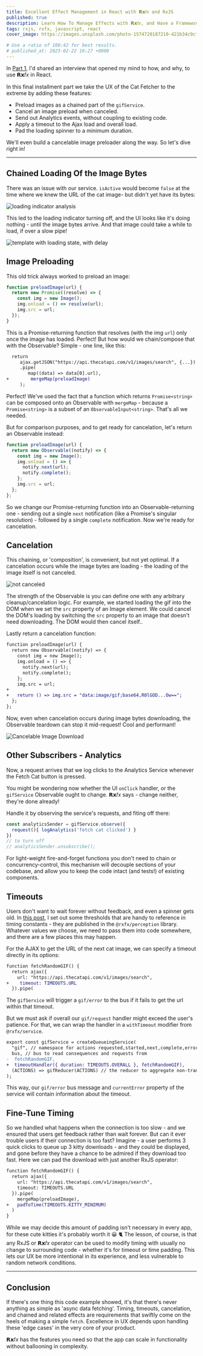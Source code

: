 ```yaml
---
title: Excellent Effect Management in React with 𝗥𝘅𝑓𝑥 and RxJS 
published: true
description: Learn How To Manage Effects with 𝗥𝘅𝑓𝑥, and Have a Framework-Independent Toolkit for Top-Notch UX
tags: rxjs, rxfx, javascript, react
cover_image: https://images.unsplash.com/photo-1574720187210-421b34c9cf01?ixlib=rb-1.2.1&raw_url=true&q=80&fm=jpg&crop=entropy&cs=tinysrgb&ixid=MnwxMjA3fDB8MHxwaG90by1wYWdlfHx8fGVufDB8fHx8&auto=format&fit=crop&w=1064

# Use a ratio of 100:42 for best results.
# published_at: 2023-02-22 16:27 +0000
---
```


In [Part 1](https://dev.to/deanius/how-an-interview-convinced-me-to-use-an-event-bus-for-rxjs-in-react-396l), I'd shared an interview that opened my mind to how, and why, to use 𝗥𝘅𝑓𝑥 in React. 

In this final installment part we take the UX of the Cat Fetcher to the extreme by adding these features:

- Preload images as a chained part of the `gifService`.
- Cancel an image preload when canceled.
- Send out Analytics events, without coupling to existing code.
- Apply a timeout to the Ajax load and overall load. 
- Pad the loading spinner to a minimum duration.

We'll even build a cancelable image preloader along the way. So let's dive right in!

---

## Chained Loading Of the Image Bytes

There was an issue with our service. `isActive` would become `false` at the time where we knew the URL of the cat image-  but didn't yet have its bytes:

![loading indicator analysis](https://s3.amazonaws.com/www.deanius.com/cat-loading-analysis.jpg)

This led to the loading indicator turning off, and the UI looks like it's doing nothing - until the image bytes arrive. And that image could take a while to load, if over a slow pipe!

![template with loading state, with delay](https://s3.amazonaws.com/www.deanius.com/cat-loading-delay.gif)


## Image Preloading

This old trick always worked to preload an image:

```js
function preloadImage(url) {
  return new Promise((resolve) => {
    const img = new Image();
    img.onload = () => resolve(url);
    img.src = url;
  });
}
```

This is a Promise-returning function that resolves (with the img `url`) only once the image has loaded. Perfect! But how would we chain/compose that with the Observable? Simple - one line, like this:

```diff
  return
     ajax.getJSON("https://api.thecatapi.com/v1/images/search", {...})
     .pipe(
        map((data) => data[0].url),
+        mergeMap(preloadImage)
     );
```

Perfect! We've used the fact that a function which returns `Promise<string>` can be composed onto an Observable with `mergeMap` - because a `Promise<string>` is a subset of an `ObservableInput<string>`. That's all we needed.

But for comparison purposes, and to get ready for cancelation, let's return an Observable instead:

```js
function preloadImage(url) {
  return new Observable((notify) => {
    const img = new Image();
    img.onload = () => {
      notify.next(url);
      notify.complete();
    };
    img.src = url;
  };
};
```

So we change our Promise-returning function into an Observable-returning one - sending out a single `next` notification (like a Promise's singular resolution) - followed by a single `complete` notification. Now we're ready for cancelation.

## Cancelation

This chaining, or 'composition', is convenient, but not yet optimal. If a cancelation occurs while the image bytes are loading  - the loading of the image itself is not canceled. 

![not canceled](https://camo.githubusercontent.com/848f567ba25b79138ef70b1d7c7139645544ee3fc617d7adc13ffc4ddd0db617/68747470733a2f2f73332e616d617a6f6e6177732e636f6d2f7777772e6465616e6975732e636f6d2f6361742d726571756573742d32782d756e6d6f756e742d776974682d6c65616b732e676966)

The strength of the Observable is you can define one with any arbitrary cleanup/cancelation logic. For example, we started loading the gif into the DOM when we set the `src` property of an Image element. We could cancel the DOM's loading by switching the `src` property to an image that doesn't need downloading. The DOM would then cancel itself..

Lastly return a cancelation function:

```diff
function preloadImage(url) {
  return new Observable((notify) => {
    const img = new Image();
    img.onload = () => {
      notify.next(url);
      notify.complete();
    };
    img.src = url;
+
+   return () => img.src = "data:image/gif;base64,R0lGOD...Ow==";
  };
};
```

Now, even when cancelation occurs during image bytes downloading, the Observable teardown can stop it mid-request! Cool and performant!

![Cancelable Image Download](https://camo.githubusercontent.com/9ba133a6ba0b9fd0577fdadb87e43d0dc7e25ebf11fe8f63ef3bb7088f69478a/68747470733a2f2f73332e616d617a6f6e6177732e636f6d2f7777772e6465616e6975732e636f6d2f6361742d696d6167652d726571756573742d756e6d6f756e742d63616e63656c2d73746174657265636c61696d2e676966)

## Other Subscribers - Analytics

Now, a request arrives that we log clicks to the Analytics Service whenever the Fetch Cat button is pressed.

You might be wondering now whether the UI `onClick` handler, or the `gifService` Observable ought to change. 𝗥𝘅𝑓𝑥 says - change neither, they're done already! 

Handle it by observing the service's requests, and fiting off there:


```js
const analyticsSender = gifService.observe({
  request(){ logAnalytics('fetch cat clicked') }
})
// to turn off
// analyticsSender.unsubscribe();
```

For light-weight fire-and-forget functions you don't need to chain or concurrency-control, this mechanism will decouple sections of your codebase, and allow you to keep the code intact (and tests!) of existing components.

## Timeouts

Users don't want to wait forever without feedback, and even a spinner gets old. In [this post](https://dev.to/deanius/the-thresholds-of-perception-in-ux-435g), I set out some thresholds that are handy to reference in timing constants - they are published in the `@rxfx/perception` library. Whatever values we choose, we need to pass them into code somewhere, and there are a few places this may happen.

For the AJAX to get the URL of the next cat image, we can specify a timeout directly in its options:

```diff
function fetchRandomGIF() {
  return ajax({
    url: "https://api.thecatapi.com/v1/images/search",
+    timeout: TIMEOUTS.URL
  }).pipe(
```

The `gifService` will trigger a `gif/error` to the bus if it fails to get the url within that timeout. 

But we must ask if overall our `gif/request` handler might exceed the user's patience. For that, we can wrap the handler in a `withTimeout` modifier from `@rxfx/service`.

```diff
export const gifService = createQueueingService(
  "gif", // namespace for actions requested,started,next,complete,error,etc
  bus, // bus to read consequences and requests from
-  fetchRandomGIF,
+  timeoutHandler({ duration: TIMEOUTS.OVERALL }, fetchRandomGIF),
  (ACTIONS) => gifReducer(ACTIONS) // the reducer to aggregate non-transient state
);

```

This way, our `gif/error` bus message and `currentError` property of the service will contain information about the timeout.

## Fine-Tune Timing

So we handled what happens when the connection is too slow - and we ensured that users get feedback rather than wait forever. But can it ever trouble users if their connection is too fast? Imagine - a user performs 3 quick clicks to queue up 3 kitty downloads - and they could be displayed, and gone before they have a chance to be admired if they download too fast. Here we can pad the download with just another RxJS operator:

```diff
function fetchRandomGIF() {
  return ajax({
    url: "https://api.thecatapi.com/v1/images/search",
    timeout: TIMEOUTS.URL
  }).pipe(
    mergeMap(preloadImage),
+   padToTime(TIMEOUTS.KITTY_MINIMUM)
  )
}
```

While we may decide this amount of padding isn't necessary in every app, for these cute kitties it's probably worth it 😀 🐈 The lesson, of course, is that any RxJS or 𝗥𝘅𝑓𝑥 operator can be used to modify timing with usually no change to surrounding code - whether it's for timeout or time padding. This lets our UX be more intentional in its experience, and less vulnerable to random network conditions.

----

## Conclusion

If there's one thing this code example showed, it's that there's never anything as simple as 'async data fetching'. Timing, timeouts, cancelation, and chained and related effects are requirements that swiftly come on the heels of making a simple `fetch`. Excellence in UX depends upon handling these 'edge cases' in the very core of your product.

𝗥𝘅𝑓𝑥 has the features you need so that the app can scale in functionality without ballooning in complexity.